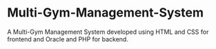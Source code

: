 # Multi-Gym-Management-System
A Multi-Gym Management System developed using HTML and CSS for frontend and Oracle and PHP for backend.
